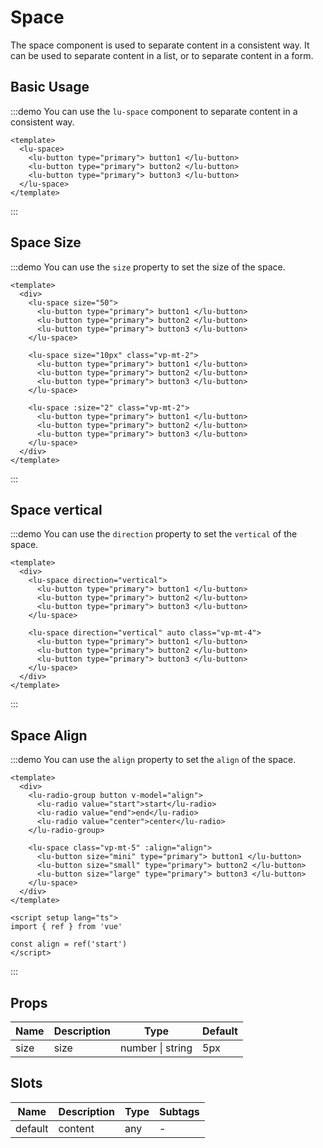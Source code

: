 # Space

The space component is used to separate content in a consistent way. It can be used to separate content in a list, or to separate content in a form.

## Basic Usage

:::demo You can use the `lu-space` component to separate content in a consistent way.

```vue
<template>
  <lu-space>
    <lu-button type="primary"> button1 </lu-button>
    <lu-button type="primary"> button2 </lu-button>
    <lu-button type="primary"> button3 </lu-button>
  </lu-space>
</template>
```

:::

## Space Size

:::demo You can use the `size` property to set the size of the space.

```vue
<template>
  <div>
    <lu-space size="50">
      <lu-button type="primary"> button1 </lu-button>
      <lu-button type="primary"> button2 </lu-button>
      <lu-button type="primary"> button3 </lu-button>
    </lu-space>

    <lu-space size="10px" class="vp-mt-2">
      <lu-button type="primary"> button1 </lu-button>
      <lu-button type="primary"> button2 </lu-button>
      <lu-button type="primary"> button3 </lu-button>
    </lu-space>

    <lu-space :size="2" class="vp-mt-2">
      <lu-button type="primary"> button1 </lu-button>
      <lu-button type="primary"> button2 </lu-button>
      <lu-button type="primary"> button3 </lu-button>
    </lu-space>
  </div>
</template>
```

:::

## Space vertical

:::demo You can use the `direction` property to set the `vertical` of the space.

```vue
<template>
  <div>
    <lu-space direction="vertical">
      <lu-button type="primary"> button1 </lu-button>
      <lu-button type="primary"> button2 </lu-button>
      <lu-button type="primary"> button3 </lu-button>
    </lu-space>

    <lu-space direction="vertical" auto class="vp-mt-4">
      <lu-button type="primary"> button1 </lu-button>
      <lu-button type="primary"> button2 </lu-button>
      <lu-button type="primary"> button3 </lu-button>
    </lu-space>
  </div>
</template>
```

:::

## Space Align

:::demo You can use the `align` property to set the `align` of the space.

```vue
<template>
  <div>
    <lu-radio-group button v-model="align">
      <lu-radio value="start">start</lu-radio>
      <lu-radio value="end">end</lu-radio>
      <lu-radio value="center">center</lu-radio>
    </lu-radio-group>

    <lu-space class="vp-mt-5" :align="align">
      <lu-button size="mini" type="primary"> button1 </lu-button>
      <lu-button size="small" type="primary"> button2 </lu-button>
      <lu-button size="large" type="primary"> button3 </lu-button>
    </lu-space>
  </div>
</template>

<script setup lang="ts">
import { ref } from 'vue'

const align = ref('start')
</script>
```

:::

## Props

| Name | Description | Type             | Default |
| ---- | ----------- | ---------------- | ------- |
| size | size        | number \| string | 5px     |

## Slots

| Name    | Description | Type | Subtags |
| ------- | ----------- | ---- | ------- |
| default | content     | any  | -       |
